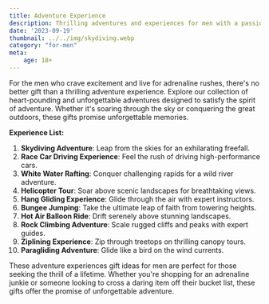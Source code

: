 ```yaml
---
title: Adventure Experience
description: Thrilling adventures and experiences for men with a passion for adrenaline.
date: '2023-09-19'
thumbnail: ../../img/skydiving.webp
category: "for-men"
meta:
    age: 18+
---
```

For the men who crave excitement and live for adrenaline rushes, there's no better gift than a thrilling adventure experience. Explore our collection of heart-pounding and unforgettable adventures designed to satisfy the spirit of adventure. Whether it's soaring through the sky or conquering the great outdoors, these gifts promise unforgettable memories.

**Experience List:**
1. **Skydiving Adventure**: Leap from the skies for an exhilarating freefall.
2. **Race Car Driving Experience**: Feel the rush of driving high-performance cars.
3. **White Water Rafting**: Conquer challenging rapids for a wild river adventure.
4. **Helicopter Tour**: Soar above scenic landscapes for breathtaking views.
5. **Hang Gliding Experience**: Glide through the air with expert instructors.
6. **Bungee Jumping**: Take the ultimate leap of faith from towering heights.
7. **Hot Air Balloon Ride**: Drift serenely above stunning landscapes.
8. **Rock Climbing Adventure**: Scale rugged cliffs and peaks with expert guides.
9. **Ziplining Experience**: Zip through treetops on thrilling canopy tours.
10. **Paragliding Adventure**: Glide like a bird on the wind currents.

These adventure experiences gift ideas for men are perfect for those seeking the thrill of a lifetime. Whether you're shopping for an adrenaline junkie or someone looking to cross a daring item off their bucket list, these gifts offer the promise of unforgettable adventure.
